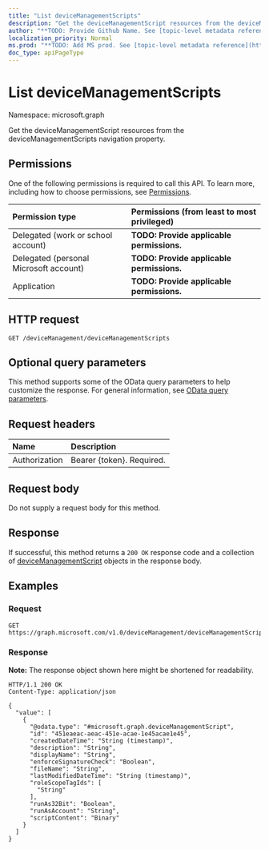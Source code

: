 ```yaml
---
title: "List deviceManagementScripts"
description: "Get the deviceManagementScript resources from the deviceManagementScripts navigation property."
author: "**TODO: Provide Github Name. See [topic-level metadata reference](https://msgo.azurewebsites.net/add/document/guidelines/metadata.html#topic-level-metadata)**"
localization_priority: Normal
ms.prod: "**TODO: Add MS prod. See [topic-level metadata reference](https://msgo.azurewebsites.net/add/document/guidelines/metadata.html#topic-level-metadata)**"
doc_type: apiPageType
---
```


# List deviceManagementScripts
Namespace: microsoft.graph



Get the deviceManagementScript resources from the deviceManagementScripts navigation property.

## Permissions
One of the following permissions is required to call this API. To learn more, including how to choose permissions, see [Permissions](/graph/permissions-reference).

|Permission type|Permissions (from least to most privileged)|
|:---|:---|
|Delegated (work or school account)|**TODO: Provide applicable permissions.**|
|Delegated (personal Microsoft account)|**TODO: Provide applicable permissions.**|
|Application|**TODO: Provide applicable permissions.**|

## HTTP request

<!-- {
  "blockType": "ignored"
}
-->
``` http
GET /deviceManagement/deviceManagementScripts
```

## Optional query parameters
This method supports some of the OData query parameters to help customize the response. For general information, see [OData query parameters](/graph/query-parameters).

## Request headers
|Name|Description|
|:---|:---|
|Authorization|Bearer {token}. Required.|

## Request body
Do not supply a request body for this method.

## Response

If successful, this method returns a `200 OK` response code and a collection of [deviceManagementScript](../resources/devicemanagementscript.md) objects in the response body.

## Examples

### Request
<!-- {
  "blockType": "request",
  "name": "list_devicemanagementscript"
}
-->
``` http
GET https://graph.microsoft.com/v1.0/deviceManagement/deviceManagementScripts
```


### Response
**Note:** The response object shown here might be shortened for readability.
<!-- {
  "blockType": "response",
  "truncated": true,
  "@odata.type": "Collection(microsoft.graph.deviceManagementScript)"
}
-->
``` http
HTTP/1.1 200 OK
Content-Type: application/json

{
  "value": [
    {
      "@odata.type": "#microsoft.graph.deviceManagementScript",
      "id": "451eaeac-aeac-451e-acae-1e45acae1e45",
      "createdDateTime": "String (timestamp)",
      "description": "String",
      "displayName": "String",
      "enforceSignatureCheck": "Boolean",
      "fileName": "String",
      "lastModifiedDateTime": "String (timestamp)",
      "roleScopeTagIds": [
        "String"
      ],
      "runAs32Bit": "Boolean",
      "runAsAccount": "String",
      "scriptContent": "Binary"
    }
  ]
}
```

